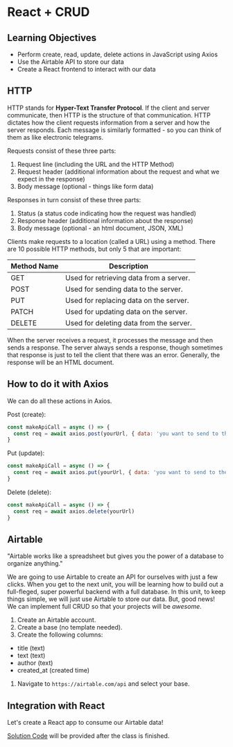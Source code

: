 # React + CRUD

## Learning Objectives

- Perform create, read, update, delete actions in JavaScript using Axios
- Use the Airtable API to store our data
- Create a React frontend to interact with our data

## HTTP

HTTP stands for **Hyper-Text Transfer Protocol**. If the client and server communicate, then HTTP is the structure of that communication. HTTP dictates how the client requests information from a server and how the server responds. Each message is similarly formatted - so you can think of them as like electronic telegrams.

Requests consist of these three parts:

1. Request line (including the URL and the HTTP Method)
1. Request header (additional information about the request and what we expect in the response)
1. Body message (optional - things like form data)

Responses in turn consist of these three parts:

1. Status (a status code indicating how the request was handled)
1. Response header (additional information about the response)
1. Body message (optional - an html document, JSON, XML)

Clients make requests to a location (called a URL) using a method. There are 10 possible HTTP methods, but only 5 that are important:

| Method Name | Description |
| --- | --- |
| GET | Used for retrieving data from a server. |
| POST | Used for sending data to the server. |
| PUT | Used for replacing data on the server. |
| PATCH | Used for updating data on the server. |
| DELETE | Used for deleting data from the server. |

When the server receives a request, it processes the message and then sends a response. The server always sends a response, though sometimes that response is just to tell the client that there was an error. Generally, the response will be an HTML document.

## How to do it with Axios

We can do all these actions in Axios.

Post (create):
```js
const makeApiCall = async () => {
  const req = await axios.post(yourUrl, { data: 'you want to send to the server' })
}
```

Put (update):
```js
const makeApiCall = async () => {
  const req = await axios.put(yourUrl, { data: 'you want to send to the server' })
}
```

Delete (delete):
```js
const makeApiCall = async () => {
  const req = await axios.delete(yourUrl)
}
```

## Airtable

"Airtable works like a spreadsheet but gives you the power of a database to organize anything."

We are going to use Airtable to create an API for ourselves with just a few clicks. When you get to the next unit, you will be learning how to build out a full-fleged, super powerful backend with a full database. In this unit, to keep things simple, we will just use Airtable to store our data. But, good news! We can implement full CRUD so that your projects will be *awesome*.

1. Create an Airtable account.
1. Create a base (no template needed).
1. Create the following columns:
- title (text)
- text (text)
- author (text)
- created_at (created time)
1. Navigate to `https://airtable.com/api` and select your base.

## Integration with React

Let's create a React app to consume our Airtable data!

[Solution Code]() will be provided after the class is finished.
